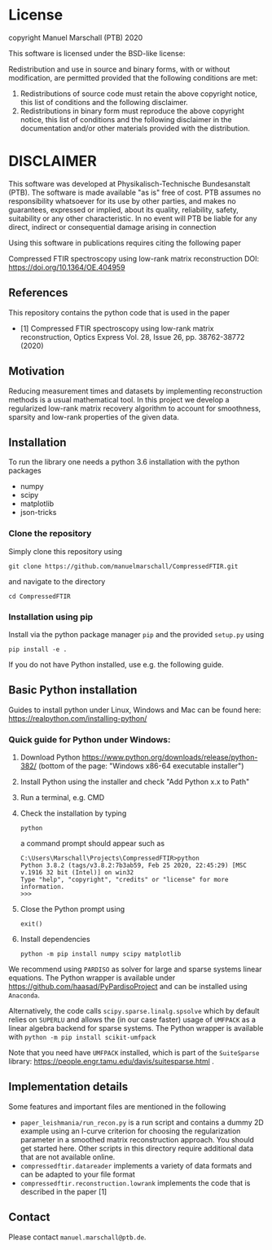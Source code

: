 # License

 copyright Manuel Marschall (PTB) 2020

 This software is licensed under the BSD-like license:

 Redistribution and use in source and binary forms, with or without
 modification, are permitted provided that the following conditions are met:

 1. Redistributions of source code must retain the above copyright notice,
    this list of conditions and the following disclaimer.
 2. Redistributions in binary form must reproduce the above copyright
    notice, this list of conditions and the following disclaimer in
    the documentation and/or other materials provided with the distribution.

 DISCLAIMER
 ==========
 This software was developed at Physikalisch-Technische Bundesanstalt
 (PTB). The software is made available "as is" free of cost. PTB assumes
 no responsibility whatsoever for its use by other parties, and makes no
 guarantees, expressed or implied, about its quality, reliability, safety,
 suitability or any other characteristic. In no event will PTB be liable
 for any direct, indirect or consequential damage arising in connection

Using this software in publications requires citing the following paper

Compressed FTIR spectroscopy using low-rank matrix reconstruction
DOI: https://doi.org/10.1364/OE.404959


## References

This repository contains the python code that is used in the paper 
* [1] Compressed FTIR spectroscopy using low-rank matrix reconstruction, Optics Express Vol. 28, Issue 26, pp. 38762-38772 (2020) 


## Motivation
Reducing measurement times and datasets by implementing reconstruction methods is a usual mathematical tool.
In this project we develop a regularized low-rank matrix recovery algorithm to account for smoothness, sparsity and low-rank properties of the given data.

## Installation 

To run the library one needs a python 3.6 installation with the python packages
* numpy
* scipy
* matplotlib
* json-tricks

### Clone the repository 

Simply clone this repository using 

	
	git clone https://github.com/manuelmarschall/CompressedFTIR.git
	

and navigate to the directory 

	
	cd CompressedFTIR
	

### Installation using pip

Install via the python package manager `pip` and the provided `setup.py` using

	
	pip install -e .
	

If you do not have Python installed, use e.g. the following guide.

## Basic Python installation 

Guides to install python under Linux, Windows and Mac can be found here: https://realpython.com/installing-python/

### Quick guide for Python under Windows:

1. Download Python https://www.python.org/downloads/release/python-382/ (bottom of the page: "Windows x86-64 executable installer") 
2. Install Python using the installer and check "Add Python x.x to Path"
3. Run a terminal, e.g. CMD
4. Check the installation by typing

	```
	python
	```
   a command prompt should appear such as 

	```
	C:\Users\Marschall\Projects\CompressedFTIR>python
	Python 3.8.2 (tags/v3.8.2:7b3ab59, Feb 25 2020, 22:45:29) [MSC v.1916 32 bit (Intel)] on win32
	Type "help", "copyright", "credits" or "license" for more information.
	>>>
	```


5. Close the Python prompt using
	```
	exit()
	```
6. Install dependencies
	```
	python -m pip install numpy scipy matplotlib
	```
We recommend using `PARDISO` as solver for large and sparse systems linear equations. The Python wrapper is available under https://github.com/haasad/PyPardisoProject and can be installed using `Anaconda`. 

Alternatively, the code calls `scipy.sparse.linalg.spsolve` which by default relies on `SUPERLU` and allows the (in our case faster) usage of `UMFPACK` as a linear algebra backend for sparse systems. The Python wrapper is available with
	```
	python -m pip install scikit-umfpack 
	```

Note that you need have `UMFPACK` installed, which is part of the `SuiteSparse` library: https://people.engr.tamu.edu/davis/suitesparse.html .

## Implementation details

Some features and important files are mentioned in the following

* `paper_leishmania/run_recon.py` is a run script and contains a dummy 2D example using an l-curve criterion for choosing the regularization parameter in a smoothed matrix reconstruction approach. You should get started here. Other scripts in this directory require additional data that are not available online.
* `compressedftir.datareader` implements a variety of data formats and can be adapted to your file format
* `compressedftir.reconstruction.lowrank` implements the code that is described in the paper [1]


## Contact

Please contact `manuel.marschall@ptb.de`.
